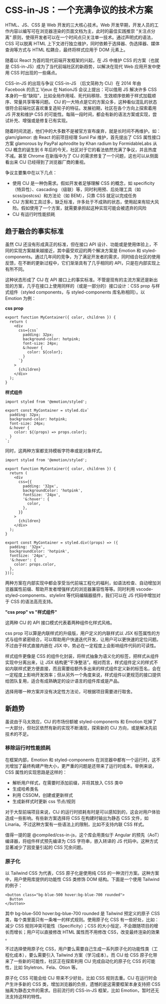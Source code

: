# CSS-in-JS：一个充满争议的技术方案

HTML、JS、CSS 是 Web 开发的三大核心技术。Web 开发早期，开发人员的工作内容以编写可在浏览器渲染的页面文档为主，此时的最佳实践推崇 “关注点分离“ 原则，使得开发者可以在一个时间点只关注单一技术。通过声明式的语法，CSS 可以脱离 HTML 上下文进行独立维护，同时依赖于选择器、伪选择器、媒体查询等方式与 HTML 松耦合，最终将样式应用于 DOM 元素上。



随着以 React 为首的现代前端开发框架的兴起，在 JS 中维护 CSS 的方案（也就是 CSS-in-JS）成为了当代前端社区的新趋势，以解决在现代 Web 应用开发中使用 CSS 时出现的一些痛点。

CSS-in-JS 的出现与争议
CSS-in-JS （后文简称为 CIJ）在 2014 年由 Facebook 的员工 Vjeux 在 NationJS 会议上提出：可以借用 JS 解决许多 CSS 本身的一些“缺陷”，比如全局作用域、死代码移除、生效顺序依赖于样式加载顺序、常量共享等等问题。
CIJ 的一大特点是它的方案众多，这种看似混乱的状态很符合前端社区喜欢重复造轮子的特征。发展初期，社区在各个方向上探索着用 JS 开发和维护 CSS 的可能性。每隔一段时间，都会有新的语法方案或实现，尝试补充、增强或是修复已有实现。

随着时间流逝，他们中的大多数不是被官方宣布废弃，就是长时间不再维护。如：
glam/glamor:  由 React 的前项目经理 Sunil Pai 维护，首先提出了 CSS 属性接口方案
glamorous by PayPal
aphrodite by Khan
radium by FormidableLabs
从 CIJ 概念的诞生到 6 年后的今天，社区对于它的看法依然充满了争议，并且热度不减。甚至 Chrome 在新版中为了 CIJ 的需求修复了一个问题，这也可以从侧面看出来 CIJ 已经得到了浏览器厂商的重视。



争议主要集中在以下几点：



- 使用 CIJ 是一种伪需求。假如开发者足够理解 CSS 的概念，如 specificity （特异性）、cascading （级联）等，同时利用预、后处理工具（如 scss/postcss）和方法论（如 BEM），只靠 CSS 就足以完成任务
- CIJ 方案和工具过多，缺乏标准，许多处于不成熟的状态，使用起来有较大风险。假如使用了一个方案，就需要承担起这种实现可能会被遗弃的风险
- CIJ 有运行时性能损耗

## 趋于融合的事实标准

虽然 CIJ 还没有形成真正的标准，但在接口 API 设计、功能或是使用体验上，不同的实现方案越来越接近，其中最受欢迎的两个解决方案是 Emotion 和 styled-components。通过几年间的竞争，为了满足开发者的需求，同时结合社区的使用反馈，在不断的更新过程中，它们渐渐具有了几乎相同的 API，只是在内部实现上有所不同。



这种状态形成了 CIJ 在 API 接口上的事实标准。不管是现有的主流方案还是新出现的方案，几乎在接口上使用同样的（或是一部分的）接口设计：CSS prop 与样式组件（styled components，与 styled-components 库名称相同）。以 Emotion 为例：

**css prop**

```undefined
export function MyContainer({ color, children }) {
  return (
    <div
      css={css`
        padding: 32px;
        background-color: hotpink;
        font-size: 24px;
        &:hover {
          color: ${color};
        }
      `}
    >
      {children}
    </div>
  );
}
```

**样式组件**

```undefined
import styled from '@emotion/styled';

export const MyContainer = styled.div`
  padding: 32px;
  background-color: hotpink;
  font-size: 24px;
  &:hover {
    color: ${(props) => props.color};
  }
`;
```

同时，这两种方案都支持模板字符串或是对象样式。

```undefined
import styled from '@emotion/styled';

export function MyContainer({ color, children }) {
  return (
    <div
      css={{
        padding: '32px',
        backgroundColor: 'hotpink',
        fontSize: '24px',
        '&:hover': {
          color,
        },
      }}
    >
      {children}
    </div>
  );
}

export const MyContainer = styled.div((props) => ({
  padding: '32px',
  backgroundColor: 'hotpink',
  fontSize: '24px',
  '&:hover': {
    color: props.color,
  },
}));
```

两种方案在内部实现中都会享受当代前端工程化的福利，如语法检查、自动增加浏览器属性前缀、帮助开发者增强样式的浏览器兼容性等等。同时利用 vscode-styled-components、stylelint 等代码编辑器插件，我们可以在 JS 代码中增加对于 CSS 的语法高亮支持。

**"css prop" vs "样式组件"**



这两种 CIJ 的 API 接口模式代表着两种组件化样式风格。



css prop 可以算是内联样式的升级版，用户定义的内联样式以 JSX 标签属性的方式与组件紧密结合，可以帮助用户快速迭代开发，让用户可以更快速的定位问题。不过由于样式直接内嵌在 JSX 中，势必在一定程度上会影响组件代码的可读性。



样式组件更像是 CSS 的组件化封装，将样式抽象为语义化的标签，把样式从组件实现中分离出来，让 JSX 结构更“干净整洁”。相对而言，样式组件定义的样式不如内联样式更方便直接，而且需要给额外多出来的样式组件定义新的标签名，会在一定程度上影响开发效率；但从另外一个角度来说，样式组件以更规范的接口提供给团队复用，适合有成熟确定的设计语言的组件库或是产品。

选择用哪一种方案并没有决定性方法论，可根据项目需要进行取舍。

## 新趋势

虽说由于马太效应，CIJ 的市场份额被 styled-components 和 Emotion 吃掉了一大部分，但社区依然有新的实现不断涌现，探索新的 CIJ 方向，或是解决先前技术的不足。

### 移除运行时性能损耗

在框架内部，Emotion 和 styled-components 在浏览器中都有一个运行时，这不光增加了最终构建产物大小，更严重的问题是还带来了运行时成本。举例来说，CSS 属性的实现思路是这样的：

- 解析用户样式，在需要时添加前缀，并将其放入 CSS 类中
- 生成哈希类名
- 利用 CSSOM，创建或更新样式
- 生成新样式时更新 css 节点/规则



对于大型前端项目来说，CIJ 的运行时损耗有时是可以感知到的，这会对用户体验造成一些影响。有些新方案选择将 CSS 在构建时输出为静态 CSS 文件，如 Linaria。不过这种方案有一些语法上的限制，比如不支持内联 CSS 样式。



值得一提的是 @compiled/css-in-js，这个库会用类似于 Angular 的预先（AoT）编译器，将组件样式预先编译为 CSS 字符串，嵌入转译的 JS 代码中。这种方式显著减少了因变量引起的 CSS 冗余问题。



### 原子化

以 Tailwind CSS 为代表，CSS 原子化是使用纯 CSS 的一种流行方案。这种方案中，用户使用库提供的功能性 CSS 类修饰 DOM 结构。下面是一个使用 Tailwind 的例子：

```undefined
<button class="bg-blue-500 hover:bg-blue-700 rounded">
  Button
</button>
```

其中 bg-blue-500 hover:bg-blue-700 rounded 是 Tailwind 预定义的原子 CSS 类，每个类里面只有一条唯一的样式规则。使用原子化 CSS 有一些好处，比如：减少 CSS 规则冲突可能性（Specificity）；CSS 的大小恒定，不会跟随项目的增长而增长；用户可以直接修改 HTML 属性而不用修改 CSS，改变最终渲染的效果 。



不过选择使用原子化 CSS，用户要么需要自己生成一系列原子化的功能性类（工程化成本），要么需要引入 Tailwind 方案（学习成本）。而 CIJ 给 CSS 原子化带来了一些新的可能性，社区正在探索利用 CIJ 完成自动化的原子化 CSS 的可能性，比如 Styletron、Fela、Otion 等。



原子化 CSS 可能会给 CIJ 带来不少好处，比如 CSS 规则去重。CIJ 在运行时会产生许多新的 CSS 类，增加浏览器的负担，遗憾的是这需要框架本身支持把 CSS 抽离为静态文件的需求。目前流行的 CSS-in-JS 框架，比如 Emotion，暂时还无法支持这样的特性。

